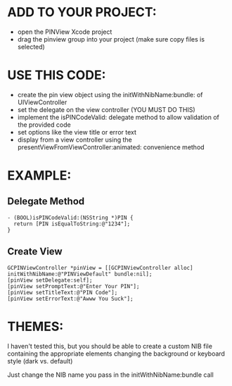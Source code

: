ADD TO YOUR PROJECT:
====

- open the PINView Xcode project
- drag the pinview group into your project (make sure copy files is selected)

USE THIS CODE:
====

- create the pin view object using the initWithNibName:bundle: of UIViewController
- set the delegate on the view controller (YOU MUST DO THIS)
- implement the isPINCodeValid: delegate method to allow validation of the provided code
- set options like the view title or error text
- display from a view controller using the presentViewFromViewController:animated: convenience method

EXAMPLE:
====

Delegate Method
----

    - (BOOL)isPINCodeValid:(NSString *)PIN {
      return [PIN isEqualToString:@"1234"];
    }

Create View
----

    GCPINViewController *pinView = [[GCPINViewController alloc] initWithNibName:@"PINViewDefault" bundle:nil];
    [pinView setDelegate:self];
    [pinView setPromptText:@"Enter Your PIN"];
    [pinView setTitleText:@"PIN Code"];
    [pinView setErrorText:@"Awww You Suck"];

THEMES:
====

I haven't tested this, but you should be able to create a custom NIB file containing the appropriate elements changing the background or keyboard style (dark vs. default)

Just change the NIB name you pass in the initWithNibName:bundle call